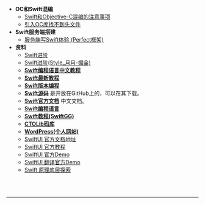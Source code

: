 - **OC和Swift混编**
	- [Swift和Objective-C混编的注意事项](http://www.cocoachina.com/articles/17791)
	- [引入OC库找不到头文件](https://www.jianshu.com/p/4f55e7c79c27)
- **Swift服务端搭建**
	- [服务端写Swift体验 (Perfect框架)](https://www.jianshu.com/p/2ce98b556e89)
- **资料**
	- [Swift进阶](https://blog.csdn.net/linshunios/category_11561755.html?spm=1001.2014.3001.5482)
	- [Swift进阶(Style_月月-掘金)](https://juejin.cn/column/6996637350168100901)
	- [**Swift编程语言中文教程**](https://swift.bootcss.com)
	- [**Swift最新教程**](https://swiftgg.gitbook.io/swift/)
	- [**Swift版本编程**](http://www.swift51.com/swift.html)
	- [**Swift源码**](https://github.com/apple) 是开放在GitHub上的，可以在其下载。
	- [**Swift官方文档**](https://www.runoob.com/manual/gitbook/swift5/source/_book/chapter1/04_revision_history.html) 中文文档。
	- [**Swift编程语言**](https://www.cnswift.org/the-basics)
	- [**Swift教程(SwiftGG)**](https://swiftgg.gitbook.io/swift/swift-jiao-cheng)
	- [**CTOLib码库**](https://www.ctolib.com/docs-Swift-learning-c-index.html)
	- [**WordPress(个人网站)**](https://wordpress.com/home/harleysdevelop.wordpress.com)
	- [SwiftUI 官方文档地址](https://developer.apple.com/documentation/swiftui/)
	- [SwiftUI 官方教程](https://developer.apple.com/tutorials/swiftui/)
	- [SwiftUI 官方Demo](https://github.com/Jinxiansen/SwiftUI/tree/doc)
	- [SwiftUI 翻译官方Demo](https://gitee.com/TheAlgorithms/SwiftUI)
	- [Swift 原理底层探索](https://blog.csdn.net/u013480070/article/details/103702845)
	




<br/>
<br/>


***
<br/>

